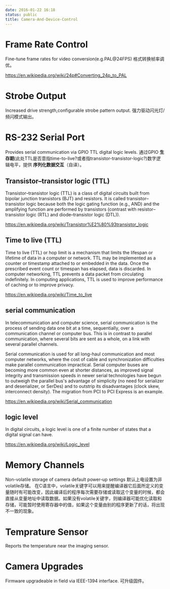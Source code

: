 ```yaml
---
date: 2016-01-22 16:18
status: public
title: Camera-And-Device-Control
---
```


# Frame Rate Control
Fine-tune frame rates for video conversion(e.g.PAL@24FPS)
格式转换帧率调优。

<https://en.wikipedia.org/wiki/24p#Converting_24p_to_PAL>

# Strobe Output
Increased drive strength,configurable strobe pattern output.
强力驱动闪光灯/频闪模式输出。
# RS-232 Serial Port
Provides serial communication via GPIO TTL digital logic levels.
通过GPIO **生存期**(此处TTL是否意指time-to-live?或者指transistor-transistor-logic?)数字逻辑电平，提供
**序列化数据交互**（自译）。
## Transistor–transistor logic (TTL)
Transistor–transistor logic (TTL) is a class of digital circuits built from bipolar junction transistors (BJT) and resistors. It is called transistor–transistor logic because both the logic gating function (e.g., AND) and the amplifying function are performed by transistors (contrast with resistor–transistor logic (RTL) and diode–transistor logic (DTL)).

<https://en.wikipedia.org/wiki/Transistor%E2%80%93transistor_logic>
## Time to live (TTL)
Time to live (TTL) or hop limit is a mechanism that limits the lifespan or lifetime of data in a computer or network. TTL may be implemented as a counter or timestamp attached to or embedded in the data. Once the prescribed event count or timespan has elapsed, data is discarded. In computer networking, TTL prevents a data packet from circulating indefinitely. In computing applications, TTL is used to improve performance of caching or to improve privacy.

<https://en.wikipedia.org/wiki/Time_to_live>
## serial communication
In telecommunication and computer science, serial communication is the process of sending data one bit at a time, sequentially, over a communication channel or computer bus. This is in contrast to parallel communication, where several bits are sent as a whole, on a link with several parallel channels.

Serial communication is used for all long-haul communication and most computer networks, where the cost of cable and synchronization difficulties make parallel communication impractical. Serial computer buses are becoming more common even at shorter distances, as improved signal integrity and transmission speeds in newer serial technologies have begun to outweigh the parallel bus's advantage of simplicity (no need for serializer and deserializer, or SerDes) and to outstrip its disadvantages (clock skew, interconnect density). The migration from PCI to PCI Express is an example.

<https://en.wikipedia.org/wiki/Serial_communication>
## logic level
In digital circuits, a logic level is one of a finite number of states that a digital signal can have.

<https://en.wikipedia.org/wiki/Logic_level>
# Memory Channels
Non-volatile storage of camera default power-up settings
默认上电设置为非volatile存储。
在C语言中，volatile关键字可以用来提醒编译器它后面所定义的变量随时有可能改变，因此编译后的程序每次需要存储或读取这个变量的时候，都会直接从变量地址中读取数据。如果没有volatile关键字，则编译器可能优化读取和存储，可能暂时使用寄存器中的值，如果这个变量由别的程序更新了的话，将出现不一致的现象。
# Temprature Sensor
Reports the temperature near the imaging sensor.
# Camera Upgrades 
Firmware upgradeable in field via IEEE-1394 interface.
可升级固件。
